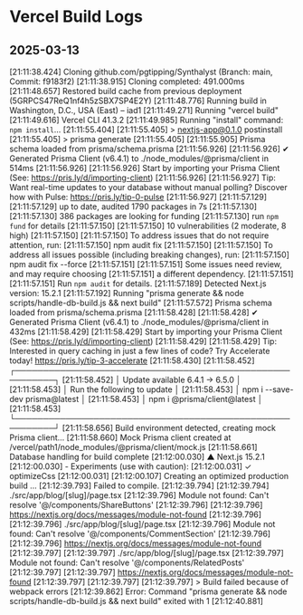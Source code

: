 # Vercel Build Logs

## 2025-03-13

[21:11:38.424] Cloning github.com/pgtipping/Synthalyst (Branch: main, Commit: f9183f2)
[21:11:38.915] Cloning completed: 491.000ms
[21:11:48.657] Restored build cache from previous deployment (5GRPCS47ReQ1nf4h5zSBX7SP4E2Y)
[21:11:48.776] Running build in Washington, D.C., USA (East) – iad1
[21:11:49.271] Running "vercel build"
[21:11:49.616] Vercel CLI 41.3.2
[21:11:49.985] Running "install" command: `npm install`...
[21:11:55.404]
[21:11:55.405] > nextjs-app@0.1.0 postinstall
[21:11:55.405] > prisma generate
[21:11:55.405]
[21:11:55.905] Prisma schema loaded from prisma/schema.prisma
[21:11:56.926]
[21:11:56.926] ✔ Generated Prisma Client (v6.4.1) to ./node_modules/@prisma/client in 514ms
[21:11:56.926]
[21:11:56.926] Start by importing your Prisma Client (See: https://pris.ly/d/importing-client)
[21:11:56.926]
[21:11:56.927] Tip: Want real-time updates to your database without manual polling? Discover how with Pulse: https://pris.ly/tip-0-pulse
[21:11:56.927]
[21:11:57.129]
[21:11:57.129] up to date, audited 1790 packages in 7s
[21:11:57.130]
[21:11:57.130] 386 packages are looking for funding
[21:11:57.130] run `npm fund` for details
[21:11:57.150]
[21:11:57.150] 10 vulnerabilities (2 moderate, 8 high)
[21:11:57.150]
[21:11:57.150] To address issues that do not require attention, run:
[21:11:57.150] npm audit fix
[21:11:57.150]
[21:11:57.150] To address all issues possible (including breaking changes), run:
[21:11:57.150] npm audit fix --force
[21:11:57.151]
[21:11:57.151] Some issues need review, and may require choosing
[21:11:57.151] a different dependency.
[21:11:57.151]
[21:11:57.151] Run `npm audit` for details.
[21:11:57.189] Detected Next.js version: 15.2.1
[21:11:57.192] Running "prisma generate && node scripts/handle-db-build.js && next build"
[21:11:57.572] Prisma schema loaded from prisma/schema.prisma
[21:11:58.428]
[21:11:58.428] ✔ Generated Prisma Client (v6.4.1) to ./node_modules/@prisma/client in 432ms
[21:11:58.429]
[21:11:58.429] Start by importing your Prisma Client (See: https://pris.ly/d/importing-client)
[21:11:58.429]
[21:11:58.429] Tip: Interested in query caching in just a few lines of code? Try Accelerate today! https://pris.ly/tip-3-accelerate
[21:11:58.430]
[21:11:58.452] ┌─────────────────────────────────────────────────────────┐
[21:11:58.452] │ Update available 6.4.1 -> 6.5.0 │
[21:11:58.453] │ Run the following to update │
[21:11:58.453] │ npm i --save-dev prisma@latest │
[21:11:58.453] │ npm i @prisma/client@latest │
[21:11:58.453] └─────────────────────────────────────────────────────────┘
[21:11:58.656] Build environment detected, creating mock Prisma client...
[21:11:58.660] Mock Prisma client created at /vercel/path1/node_modules/@prisma/client/mock.js
[21:11:58.661] Database handling for build complete
[21:12:00.030] ▲ Next.js 15.2.1
[21:12:00.030] - Experiments (use with caution):
[21:12:00.031] ✓ optimizeCss
[21:12:00.031]
[21:12:00.107] Creating an optimized production build ...
[21:12:39.793] Failed to compile.
[21:12:39.794]
[21:12:39.794] ./src/app/blog/[slug]/page.tsx
[21:12:39.796] Module not found: Can't resolve '@/components/ShareButtons'
[21:12:39.796]
[21:12:39.796] https://nextjs.org/docs/messages/module-not-found
[21:12:39.796]
[21:12:39.796] ./src/app/blog/[slug]/page.tsx
[21:12:39.796] Module not found: Can't resolve '@/components/CommentSection'
[21:12:39.796]
[21:12:39.796] https://nextjs.org/docs/messages/module-not-found
[21:12:39.797]
[21:12:39.797] ./src/app/blog/[slug]/page.tsx
[21:12:39.797] Module not found: Can't resolve '@/components/RelatedPosts'
[21:12:39.797]
[21:12:39.797] https://nextjs.org/docs/messages/module-not-found
[21:12:39.797]
[21:12:39.797]
[21:12:39.797] > Build failed because of webpack errors
[21:12:39.862] Error: Command "prisma generate && node scripts/handle-db-build.js && next build" exited with 1
[21:12:40.881]
